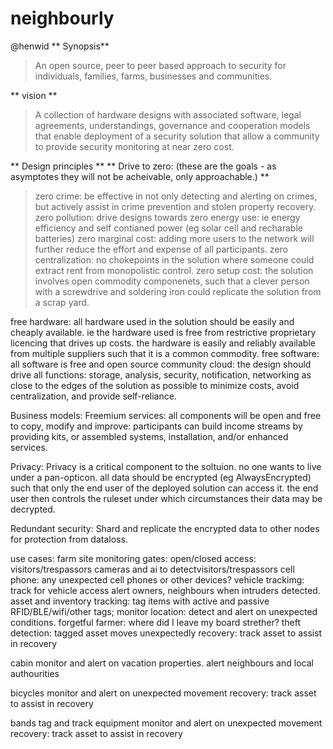 # neighbourly
@henwid
** Synopsis**
>An open source, peer to peer based approach to security for individuals, families, farms, businesses and communities.

** vision **
> A collection of hardware designs with associated software, legal agreements, understandings, governance and cooperation models that enable deployment of a security solution that allow a community to provide security monitoring at near zero cost.

** Design principles **
** Drive to zero: (these are the goals - as asymptotes they will not be acheivable, only approachable.) **
>  zero crime: be effective in not only detecting and alerting on crimes, but actively assist in crime prevention and stolen property recovery.  
>  zero pollution: drive designs towards zero energy use: ie energy efficiency and self contianed power (eg solar cell and recharable batteries) 
>  zero marginal cost: adding more users to the network will further reduce the effort and expense of all participants.
>  zero centralization: no chokepoints in the solution where someone could extract rent from monopolistic control.
>  zero setup cost: the solution involves open commodity componenets, such that a clever person with a screwdrive and soldering iron could replicate the solution from a scrap yard. 
  
free hardware: all hardware used in the solution should be easily and cheaply available. ie the hardware used is free from restrictive proprietary licencing that drives up costs. the hardware is easily and reliably available from multiple suppliers such that it is a common commodity. 
free software: all software is free and open source
community cloud: the design should drive all functions: storage, analysis, security, notification, networking as close to the edges of the solution as possible to minimize costs, avoid centralization, and provide self-reliance.


Business models:
Freemium services: all components will be open and free to copy, modify and improve: participants can build income streams by providing kits, or assembled systems, installation, and/or enhanced services. 

Privacy: Privacy is a critical component to the soltuion. no one wants to live under a pan-opticon. 
  all data should be encrypted (eg  AlwaysEncrypted) such that only the end user of the deployed solution can access it. 
  the end user then controls the ruleset under which circumstances their data may be decrypted.
  
Redundant security:
  Shard and replicate the encrypted data to other nodes for protection from dataloss. 

use cases:
farm site monitoring
  gates: open/closed
  access: visitors/trespassors
  cameras and ai to detectvisitors/trespassors
  cell phone: any unexpected cell phones or other devices? 
  vehicle trackimg: track for vehicle access
  alert owners, neighbours when intruders detected.
  asset and inventory tracking: tag items with active and passive RFID/BLE/wifi/other tags; monitor location: detect and alert on unexpected conditions.
    forgetful farmer: where did I leave my board strether?
     theft detection: tagged asset moves unexpectedly
     recovery: track asset to assist in recovery
    
  
cabin
  monitor and alert on vacation properties. alert neighbours and local authourities

bicycles
  monitor and alert on unexpected movement
  recovery: track asset to assist in recovery

bands
  tag and track equipment
  monitor and alert on unexpected movement
  recovery: track asset to assist in recovery


